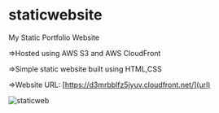 # staticwebsite
My Static Portfolio Website 


   =>Hosted using AWS S3 and AWS CloudFront

   
   =>Simple static website built using HTML,CSS

   
   =>Website URL: [https://d3mrbblfz5jyuv.cloudfront.net/](url)


![staticweb](https://github.com/arumuga-gomathi/staticwebsite/assets/110021337/138bf80f-a05e-491b-9b7d-a0e57aaaee05)

